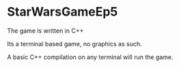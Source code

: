 # StarWarsGameEp5

The game is written in C++

Its a terminal based game, no graphics as such.

A basic C++ compilation on any terminal will run the game.

